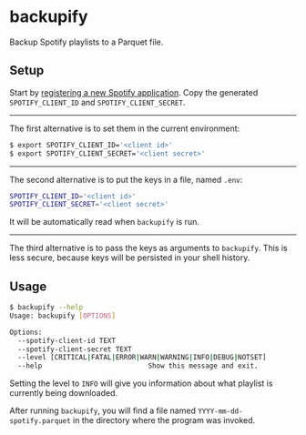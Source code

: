 # backupify

Backup Spotify playlists to a Parquet file.

## Setup

Start by [registering a new Spotify application](https://developer.spotify.com/dashboard/). Copy the generated `SPOTIFY_CLIENT_ID` and `SPOTIFY_CLIENT_SECRET`.

---

The first alternative is to set them in the current environment:

```bash
$ export SPOTIFY_CLIENT_ID='<client id>'
$ export SPOTIFY_CLIENT_SECRET='<client secret>'
```

---

The second alternative is to put the keys in a file, named `.env`:

```bash
SPOTIFY_CLIENT_ID='<client id>'
SPOTIFY_CLIENT_SECRET='<client secret>'
```

It will be automatically read when `backupify` is run.

---

The third alternative is to pass the keys as arguments to `backupify`. This is less secure, because keys will be persisted in your shell history.

## Usage

```bash
$ backupify --help
Usage: backupify [OPTIONS]

Options:
  --spotify-client-id TEXT
  --spotify-client-secret TEXT
  --level [CRITICAL|FATAL|ERROR|WARN|WARNING|INFO|DEBUG|NOTSET]
  --help                          Show this message and exit.
```

Setting the level to `INFO` will give you information about what playlist is currently being downloaded.

After running `backupify`, you will find a file named `YYYY-mm-dd-spotify.parquet` in the directory where the program was invoked.
